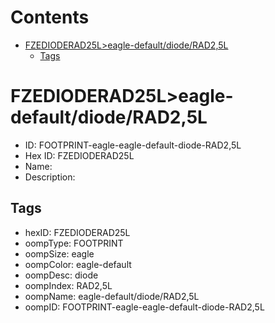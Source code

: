 



Contents
========

* [FZEDIODERAD25L>eagle-default/diode/RAD2,5L](#fzedioderad25leagle-defaultdioderad25l)
	* [Tags](#tags)

# FZEDIODERAD25L>eagle-default/diode/RAD2,5L

- ID: FOOTPRINT-eagle-eagle-default-diode-RAD2,5L
- Hex ID: FZEDIODERAD25L
- Name: 
- Description: 

## Tags

- hexID: FZEDIODERAD25L
- oompType: FOOTPRINT
- oompSize: eagle
- oompColor: eagle-default
- oompDesc: diode
- oompIndex: RAD2,5L
- oompName: eagle-default/diode/RAD2,5L
- oompID: FOOTPRINT-eagle-eagle-default-diode-RAD2,5L
